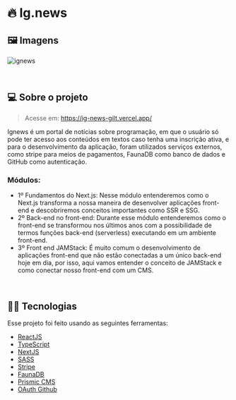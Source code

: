 # 🔥 Ig.news

## 🖼 Imagens
![ignews](https://user-images.githubusercontent.com/70612836/125395811-0be8ec80-e382-11eb-94b8-9ce0af456e7b.png)

&nbsp;

## 💻 Sobre o projeto
> Acesse em: https://ig-news-gilt.vercel.app/

 Ignews é um portal de notícias sobre programação, em que o usuário só pode ter acesso aos conteúdos em textos caso tenha uma inscrição ativa, e para o desenvolvimento da aplicação, foram utilizados serviços externos, como stripe para meios de pagamentos, FaunaDB como banco de dados e GitHub como autenticação. 
 
### Módulos: 
 - 1º Fundamentos do Next.js: Nesse módulo entenderemos como o Next.js transforma a nossa maneira de desenvolver aplicações front-end e descobriremos conceitos importantes como SSR e SSG.
 - 2º Back-end no front-end: Durante esse módulo entenderemos como o front-end se transformou nos últimos anos com a possibilidade de termos funções back-end (serverless) executando em um ambiente front-end.
 - 3º Front end JAMStack: É muito comum o desenvolvimento de aplicações front-end que não estão conectadas a um único back-end hoje em dia, por isso, aqui vamos entender o conceito de JAMStack e como conectar nosso front-end com um CMS.

&nbsp;

## 👨‍💻 Tecnologias 
Esse projeto foi feito usando as seguintes ferramentas: 
- [ReactJS](https://reactjs.org)
- [TypeScript](https://www.typescriptlang.org/)
- [NextJS](https://nextjs.org/)
- [SASS](https://sass-lang.com/)
- [Stripe](https://stripe.com/br)
- [FaunaDB](https://fauna.com/)
- [Prismic CMS](https://prismic.io/)
- [OAuth Github](https://docs.github.com/en/developers/apps/building-oauth-apps/authorizing-oauth-apps)


